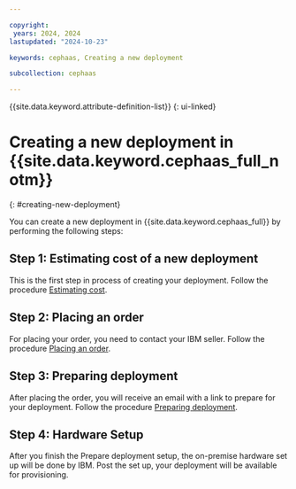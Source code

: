 ```yaml
---

copyright:
 years: 2024, 2024
lastupdated: "2024-10-23"

keywords: cephaas, Creating a new deployment

subcollection: cephaas

---
```


{{site.data.keyword.attribute-definition-list}}
{: ui-linked}

# Creating a new deployment in {{site.data.keyword.cephaas_full_notm}}
{: #creating-new-deployment}

You can create a new deployment in {{site.data.keyword.cephaas_full}} by performing the following steps: 

## Step 1: Estimating cost of a new deployment

This is the first step in process of creating your deployment. Follow the procedure [Estimating cost](https://test.cloud.ibm.com/docs/cephaas?topic=cephaas-estimating-cost). 

## Step 2: Placing an order

For placing your order, you need to contact your IBM seller. Follow the procedure [Placing an order](https://test.cloud.ibm.com/docs/cephaas?topic=cephaas-placing-an-order). 

## Step 3: Preparing deployment

After placing the order, you will receive an email with a link to prepare for your deployment. Follow the procedure [Preparing deployment](https://test.cloud.ibm.com/docs/cephaas?topic=cephaas-preparing-deployment).

## Step 4: Hardware Setup

After you finish the Prepare deployment setup, the on-premise hardware set up will be done by IBM. Post the set up, your deployment will be available for provisioning. 
